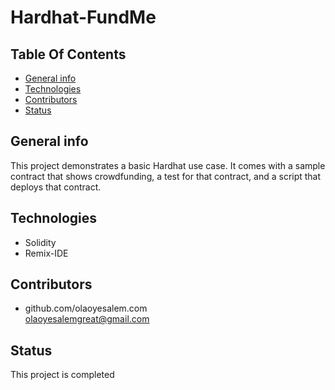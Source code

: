 # Hardhat-FundMe

## **Table Of Contents**

* [General info](#general-info)
* [Technologies](#technologies)
* [Contributors](#contributors)
* [Status](#status)

## General info
This project demonstrates a basic Hardhat use case. It comes with a sample contract that shows crowdfunding,  a test for that contract, and a script that deploys that contract.

## Technologies
* Solidity
* Remix-IDE


## Contributors

* github.com/olaoyesalem.com
<br>  olaoyesalemgreat@gmail.com



## Status
This project is completed




